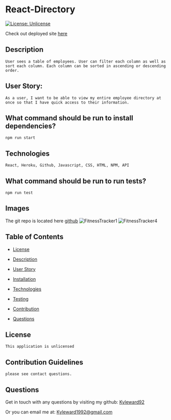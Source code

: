 

  # React-Directory

[![License: Unlicense](https://img.shields.io/badge/license-Unlicense-blue.svg)](http://unlicense.org/)


Check out deployed site [here](https://fitness-tracker--1.herokuapp.com/exercise?id=undefined)

## Description
    User sees a table of employees. User can filter each column as well as sort each column. Each column can be sorted in ascending or descending order.

## User Story:
    As a user, I want to be able to view my entire employee directory at once so that I have quick access to their information.

## What command should be run to install dependencies?
    npm run start

## Technologies
    React, Heroku, Github, Javascript, CSS, HTML, NPM, API

## What command should be run to run tests?
    npm run test

## Images








The git repo is located here [github](https://github.com/kyleward92/Fitness-Tracker.git)
![FitnessTracker1](https://user-images.githubusercontent.com/70237338/106232084-2575ed80-61c1-11eb-80f0-a0aeccb7db87.PNG)
![FitnessTracker4](https://user-images.githubusercontent.com/70237338/106232105-2e66bf00-61c1-11eb-8542-09d1a519a16d.PNG)



<!-- ## Description of the project
This burger logger app uses MySQL, Node, Express, Handlebars, and a homemade ORM (yum!). This app follows the MVC design pattern. Eat-Da-Burger uses Node and MySQL to query and route data and uses Handlebars to generate the HTML. -->
    
## Table of Contents
<!-- - [instructions](#-Installation-Instructions) -->
<!-- - [How it is used](#-How-the-Project-Should-Be-Used) -->
- [License](#-License)
- [Description](#description)
- [User Story](#user-story)
- [Installation](#what-command-should-be-run-to-install-dependencies)
- [Technologies](#-Technologies)
- [Testing](#what-command-should-be-run-to-run-tests)
- [Contribution](#-Contribution-Guidelines)
- [Questions](#-Questions)

    <!-- - [Testing](#-Test-Instructions) -->
<!-- ## Installation Instructions
Copy files from github and run npm install to get the proper modules.
Run the server.js file from terminal to run the code.
Or simply go to my link below to fill your belly -->
    
<!-- ## How the Project Should Be Used
Keep track of the many employees, roles, departments, and salary -->

    
## License 
    This application is unlicensed
    
## Contribution Guidelines
    please see contact questions.

<!-- ## Overview Link
https://drive.google.com/file/d/10esWs6c7gw-aqfhIHbUqMRh4eo-oaAt5/view -->
    
<!-- ## Test Instructions
Download and run node index.js -->
    
## Questions
Get in touch with any questions by visiting my github:
[Kyleward92](https://github.com/Kyleward92/) 
  
Or you can email me at:
    [Kyleward1992@gmail.com](mailto:Kyleward1992@gmail.com)

